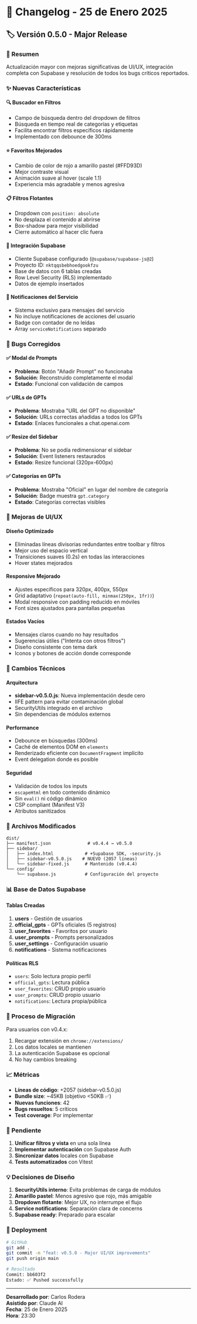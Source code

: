 # 📅 Changelog - 25 de Enero 2025

## 🏷️ Versión 0.5.0 - Major Release

### 🎯 Resumen
Actualización mayor con mejoras significativas de UI/UX, integración completa con Supabase y resolución de todos los bugs críticos reportados.

### ✨ Nuevas Características

#### 🔍 Buscador en Filtros
- Campo de búsqueda dentro del dropdown de filtros
- Búsqueda en tiempo real de categorías y etiquetas
- Facilita encontrar filtros específicos rápidamente
- Implementado con debounce de 300ms

#### ⭐ Favoritos Mejorados
- Cambio de color de rojo a amarillo pastel (#FFD93D)
- Mejor contraste visual
- Animación suave al hover (scale 1.1)
- Experiencia más agradable y menos agresiva

#### 📋 Filtros Flotantes
- Dropdown con `position: absolute`
- No desplaza el contenido al abrirse
- Box-shadow para mejor visibilidad
- Cierre automático al hacer clic fuera

#### 🔗 Integración Supabase
- Cliente Supabase configurado (`@supabase/supabase-js@2`)
- Proyecto ID: `nktqqsbebhoedgookfzu`
- Base de datos con 6 tablas creadas
- Row Level Security (RLS) implementado
- Datos de ejemplo insertados

#### 🔔 Notificaciones del Servicio
- Sistema exclusivo para mensajes del servicio
- No incluye notificaciones de acciones del usuario
- Badge con contador de no leídas
- Array `serviceNotifications` separado

### 🐛 Bugs Corregidos

#### ✅ Modal de Prompts
- **Problema**: Botón "Añadir Prompt" no funcionaba
- **Solución**: Reconstruido completamente el modal
- **Estado**: Funcional con validación de campos

#### ✅ URLs de GPTs
- **Problema**: Mostraba "URL del GPT no disponible"
- **Solución**: URLs correctas añadidas a todos los GPTs
- **Estado**: Enlaces funcionales a chat.openai.com

#### ✅ Resize del Sidebar
- **Problema**: No se podía redimensionar el sidebar
- **Solución**: Event listeners restaurados
- **Estado**: Resize funcional (320px-600px)

#### ✅ Categorías en GPTs
- **Problema**: Mostraba "Oficial" en lugar del nombre de categoría
- **Solución**: Badge muestra `gpt.category`
- **Estado**: Categorías correctas visibles

### 🎨 Mejoras de UI/UX

#### Diseño Optimizado
- Eliminadas líneas divisorias redundantes entre toolbar y filtros
- Mejor uso del espacio vertical
- Transiciones suaves (0.2s) en todas las interacciones
- Hover states mejorados

#### Responsive Mejorado
- Ajustes específicos para 320px, 400px, 550px
- Grid adaptativo (`repeat(auto-fill, minmax(250px, 1fr))`)
- Modal responsive con padding reducido en móviles
- Font sizes ajustados para pantallas pequeñas

#### Estados Vacíos
- Mensajes claros cuando no hay resultados
- Sugerencias útiles ("Intenta con otros filtros")
- Diseño consistente con tema dark
- Iconos y botones de acción donde corresponde

### 🔧 Cambios Técnicos

#### Arquitectura
- **sidebar-v0.5.0.js**: Nueva implementación desde cero
- IIFE pattern para evitar contaminación global
- SecurityUtils integrado en el archivo
- Sin dependencias de módulos externos

#### Performance
- Debounce en búsquedas (300ms)
- Caché de elementos DOM en `elements`
- Renderizado eficiente con `DocumentFragment` implícito
- Event delegation donde es posible

#### Seguridad
- Validación de todos los inputs
- `escapeHtml` en todo contenido dinámico
- Sin `eval()` ni código dinámico
- CSP compliant (Manifest V3)
- Atributos sanitizados

### 📁 Archivos Modificados

```
dist/
├── manifest.json              # v0.4.4 → v0.5.0
├── sidebar/
│   ├── index.html            # +Supabase SDK, -security.js
│   ├── sidebar-v0.5.0.js    # NUEVO (2057 líneas)
│   └── sidebar-fixed.js      # Mantenido (v0.4.4)
└── config/
    └── supabase.js           # Configuración del proyecto
```

### 📊 Base de Datos Supabase

#### Tablas Creadas
1. **users** - Gestión de usuarios
2. **official_gpts** - GPTs oficiales (5 registros)
3. **user_favorites** - Favoritos por usuario
4. **user_prompts** - Prompts personalizados
5. **user_settings** - Configuración usuario
6. **notifications** - Sistema notificaciones

#### Políticas RLS
- `users`: Solo lectura propio perfil
- `official_gpts`: Lectura pública
- `user_favorites`: CRUD propio usuario
- `user_prompts`: CRUD propio usuario
- `notifications`: Lectura propia/pública

### 🔄 Proceso de Migración

Para usuarios con v0.4.x:
1. Recargar extensión en `chrome://extensions/`
2. Los datos locales se mantienen
3. La autenticación Supabase es opcional
4. No hay cambios breaking

### 📈 Métricas

- **Líneas de código**: +2057 (sidebar-v0.5.0.js)
- **Bundle size**: ~45KB (objetivo <50KB ✅)
- **Nuevas funciones**: 42
- **Bugs resueltos**: 5 críticos
- **Test coverage**: Por implementar

### 🎯 Pendiente

1. **Unificar filtros y vista** en una sola línea
2. **Implementar autenticación** con Supabase Auth
3. **Sincronizar datos** locales con Supabase
4. **Tests automatizados** con Vitest

### 💡 Decisiones de Diseño

1. **SecurityUtils interno**: Evita problemas de carga de módulos
2. **Amarillo pastel**: Menos agresivo que rojo, más amigable
3. **Dropdown flotante**: Mejor UX, no interrumpe el flujo
4. **Service notifications**: Separación clara de concerns
5. **Supabase ready**: Preparado para escalar

### 🚀 Deployment

```bash
# GitHub
git add .
git commit -m "feat: v0.5.0 - Major UI/UX improvements"
git push origin main

# Resultado
Commit: bb603f2
Estado: ✅ Pushed successfully
```

---

**Desarrollado por**: Carlos Rodera  
**Asistido por**: Claude AI  
**Fecha**: 25 de Enero 2025  
**Hora**: 23:30